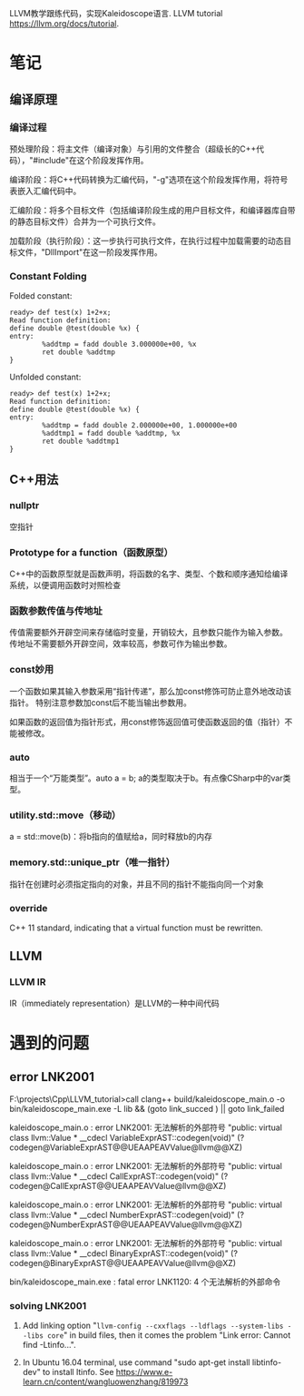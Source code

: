 LLVM教学跟练代码，实现Kaleidoscope语言. LLVM tutorial <https://llvm.org/docs/tutorial>.

# 笔记

## 编译原理
### 编译过程
预处理阶段：将主文件（编译对象）与引用的文件整合（超级长的C++代码），"#include"在这个阶段发挥作用。

编译阶段：将C++代码转换为汇编代码，"-g"选项在这个阶段发挥作用，将符号表嵌入汇编代码中。

汇编阶段：将多个目标文件（包括编译阶段生成的用户目标文件，和编译器库自带的静态目标文件）合并为一个可执行文件。

加载阶段（执行阶段）：这一步执行可执行文件，在执行过程中加载需要的动态目标文件，"DllImport"在这一阶段发挥作用。

### Constant Folding
Folded constant:
```
ready> def test(x) 1+2+x;
Read function definition:
define double @test(double %x) {
entry:
        %addtmp = fadd double 3.000000e+00, %x
        ret double %addtmp
}
```
Unfolded constant:
```
ready> def test(x) 1+2+x;
Read function definition:
define double @test(double %x) {
entry:
        %addtmp = fadd double 2.000000e+00, 1.000000e+00
        %addtmp1 = fadd double %addtmp, %x
        ret double %addtmp1
}
```

## C++用法
### nullptr
空指针
### Prototype for a function（函数原型）
C++中的函数原型就是函数声明，将函数的名字、类型、个数和顺序通知给编译系统，以便调用函数时对照检查
### 函数参数传值与传地址
传值需要额外开辟空间来存储临时变量，开销较大，且参数只能作为输入参数。
传地址不需要额外开辟空间，效率较高，参数可作为输出参数。
### const妙用
一个函数如果其输入参数采用“指针传递”，那么加const修饰可防止意外地改动该指针。
特别注意参数加const后不能当输出参数用。

如果函数的返回值为指针形式，用const修饰返回值可使函数返回的值（指针）不能被修改。
### auto
相当于一个“万能类型”。auto a = b; a的类型取决于b。有点像CSharp中的var类型。
### utility.std::move（移动）
a = std::move(b)：将b指向的值赋给a，同时释放b的内存
### memory.std::unique_ptr（唯一指针）
指针在创建时必须指定指向的对象，并且不同的指针不能指向同一个对象
### override
C++ 11 standard, indicating that a virtual function must be rewritten.

## LLVM
### LLVM IR
IR（immediately representation）是LLVM的一种中间代码

# 遇到的问题
## error LNK2001
F:\projects\Cpp\LLVM_tutorial>call clang++ build/kaleidoscope_main.o -o bin/kaleidoscope_main.exe -L lib   && (goto link_succed )  || goto link_failed

kaleidoscope_main.o : error LNK2001: 无法解析的外部符号 "public: virtual class llvm::Value * __cdecl VariableExprAST::codegen(void)" (?codegen@VariableExprAST@@UEAAPEAVValue@llvm@@XZ)

kaleidoscope_main.o : error LNK2001: 无法解析的外部符号 "public: virtual class llvm::Value * __cdecl CallExprAST::codegen(void)" (?codegen@CallExprAST@@UEAAPEAVValue@llvm@@XZ)

kaleidoscope_main.o : error LNK2001: 无法解析的外部符号 "public: virtual class llvm::Value * __cdecl NumberExprAST::codegen(void)" (?codegen@NumberExprAST@@UEAAPEAVValue@llvm@@XZ)

kaleidoscope_main.o : error LNK2001: 无法解析的外部符号 "public: virtual class llvm::Value * __cdecl BinaryExprAST::codegen(void)" (?codegen@BinaryExprAST@@UEAAPEAVValue@llvm@@XZ)

bin/kaleidoscope_main.exe : fatal error LNK1120: 4 个无法解析的外部命令

### solving LNK2001
1. Add linking option "`llvm-config --cxxflags --ldflags --system-libs --libs core`" in build files, then it comes the problem "Link error: Cannot find -Ltinfo...".

2. In Ubuntu 16.04 terminal, use command "sudo apt-get install libtinfo-dev" to install ltinfo. See <https://www.e-learn.cn/content/wangluowenzhang/819973>